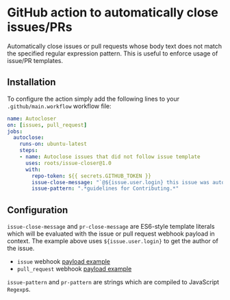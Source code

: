 # GitHub action to automatically close issues/PRs

Automatically close issues or pull requests whose body text does not match the specified regular expression pattern.
This is useful to enforce usage of issue/PR templates.

## Installation

To configure the action simply add the following lines to your `.github/main.workflow` workflow file:

```yml
name: Autocloser
on: [issues, pull_request]
jobs:
  autoclose:
    runs-on: ubuntu-latest
    steps:
    - name: Autoclose issues that did not follow issue template
      uses: roots/issue-closer@1.0
      with:
        repo-token: ${{ secrets.GITHUB_TOKEN }}
        issue-close-message: "`@${issue.user.login} this issue was automatically closed because it did not follow the issue template`"
        issue-pattern: ".*guidelines for Contributing.*"
```

## Configuration

`issue-close-message` and `pr-close-message` are ES6-style template literals which will be evaluated with the issue or pull request
webhook payload in context. The example above uses `${issue.user.login}` to get the author of the issue.

* `issue` webhook [payload example](https://developer.github.com/v3/activity/events/types/#webhook-payload-example-15)
* `pull_request` webhook [payload example](https://developer.github.com/v3/activity/events/types/#webhook-payload-example-28)

`issue-pattern` and `pr-pattern` are strings which are compiled to JavaScript `Regexp`s.
